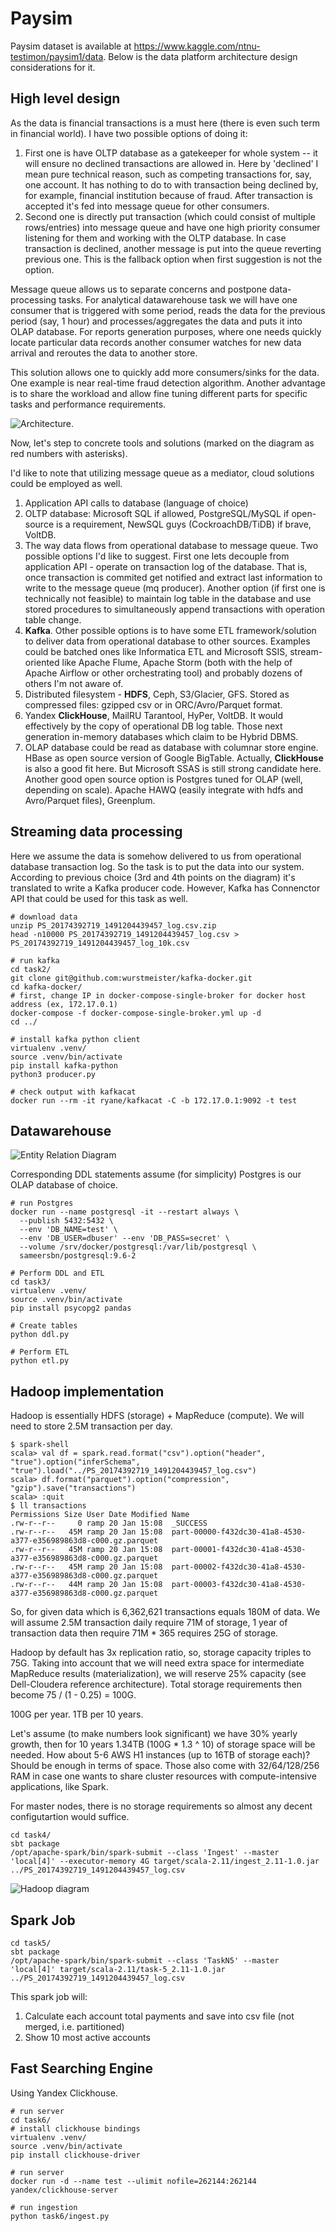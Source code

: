 # Paysim

Paysim dataset is available at <https://www.kaggle.com/ntnu-testimon/paysim1/data>. Below is the data platform architecture design considerations for it.

## High level design

As the data is financial transactions is a must here (there is even such term in financial world). I have two possible options of doing it:

 1. First one is have OLTP database as a gatekeeper for whole system -- it will ensure no declined transactions are allowed in. Here by 'declined' I mean pure technical reason, such as competing transactions for, say, one account. It has nothing to do to with transaction being declined by, for example, financial institution because of fraud. After transaction is accepted it's fed into message queue for other consumers.
 1. Second one is directly put transaction (which could consist of multiple rows/entries) into message queue and have one high priority consumer listening for them and working with the OLTP database. In case transaction is declined, another message is put into the queue reverting previous one. This is the fallback option when first suggestion is not the option.

Message queue allows us to separate concerns and postpone data-processing tasks. For analytical datawarehouse task we will have one consumer that is triggered with some period, reads the data for the previous period (say, 1 hour) and processes/aggregates the data and puts it into OLAP database. For reports generation purposes, where one needs quickly locate particular data records another consumer watches for new data arrival and reroutes the data to another store.

This solution allows one to quickly add more consumers/sinks for the data. One example is near real-time fraud detection algorithm. Another advantage is to share the workload and allow fine tuning different parts for specific tasks and performance requirements.

![Architecture](task1/arch1.png).

Now, let's step to concrete tools and solutions (marked on the diagram as red numbers with asterisks).

I'd like to note that utilizing message queue as a mediator, cloud solutions could be employed as well.

 1. Application API calls to database (language of choice)
 1. OLTP database: Microsoft SQL if allowed, PostgreSQL/MySQL if open-source is a requirement, NewSQL guys (CockroachDB/TiDB) if brave, VoltDB.
 1. The way data flows from operational database to message queue. Two possible options I'd like to suggest. First one lets decouple from application API - operate on transaction log of the database. That is, once transaction is commited get notified and extract last information to write to the message queue (mq producer). Another option (if first one is technically not feasible) to maintain log table in the database and use stored procedures to simultaneously append transactions with operation table change.
 1. **Kafka**. Other possible options is to have some ETL framework/solution to deliver data from operational database to other sources. Examples could be batched ones like Informatica ETL and Microsoft SSIS, stream-oriented like Apache Flume, Apache Storm (both with the help of Apache Airflow or other orchestrating tool) and probably dozens of others I'm not aware of.
 1. Distributed filesystem - **HDFS**, Ceph, S3/Glacier, GFS. Stored as compressed files: gzipped csv or in ORC/Avro/Parquet format.
 1. Yandex **ClickHouse**, MailRU Tarantool, HyPer, VoltDB. It would effectively by the copy of operational DB log table. Those next generation in-memory databases which claim to be Hybrid DBMS.
 1. OLAP database could be read as database with columnar store engine. HBase as open source version of Google BigTable. Actually, **ClickHouse** is also a good fit here. But Microsoft SSAS is still strong candidate here. Another good open source option is Postgres tuned for OLAP (well, depending on scale). Apache HAWQ (easily integrate with hdfs and Avro/Parquet files), Greenplum.

## Streaming data processing

Here we assume the data is somehow delivered to us from operational database transaction log. So the task is to put the data into our system. According to previous choice (3rd and 4th points on the diagram) it's translated to write a Kafka producer code. However, Kafka has Connenctor API that could be used for this task as well.

```
# download data
unzip PS_20174392719_1491204439457_log.csv.zip
head -n10000 PS_20174392719_1491204439457_log.csv > PS_20174392719_1491204439457_log_10k.csv

# run kafka
cd task2/
git clone git@github.com:wurstmeister/kafka-docker.git
cd kafka-docker/
# first, change IP in docker-compose-single-broker for docker host address (ex, 172.17.0.1)
docker-compose -f docker-compose-single-broker.yml up -d
cd ../

# install kafka python client
virtualenv .venv/
source .venv/bin/activate
pip install kafka-python
python3 producer.py

# check output with kafkacat
docker run --rm -it ryane/kafkacat -C -b 172.17.0.1:9092 -t test
```

## Datawarehouse

![Entity Relation Diagram](task3/er.png)

Corresponding DDL statements assume (for simplicity) Postgres is our OLAP database of choice.

```
# run Postgres
docker run --name postgresql -it --restart always \
  --publish 5432:5432 \
  --env 'DB_NAME=test' \
  --env 'DB_USER=dbuser' --env 'DB_PASS=secret' \
  --volume /srv/docker/postgresql:/var/lib/postgresql \
  sameersbn/postgresql:9.6-2

# Perform DDL and ETL
cd task3/
virtualenv .venv/
source .venv/bin/activate
pip install psycopg2 pandas

# Create tables
python ddl.py

# Perform ETL
python etl.py
```


## Hadoop implementation

Hadoop is essentially HDFS (storage) + MapReduce (compute). We will need to store 2.5M transaction per day.

```
$ spark-shell
scala> val df = spark.read.format("csv").option("header", "true").option("inferSchema", "true").load("../PS_20174392719_1491204439457_log.csv")
scala> df.format("parquet").option("compression", "gzip").save("transactions")
scala> :quit
$ ll transactions
Permissions Size User Date Modified Name
.rw-r--r--     0 ramp 20 Jan 15:08  _SUCCESS
.rw-r--r--   45M ramp 20 Jan 15:08  part-00000-f432dc30-41a8-4530-a377-e356989863d8-c000.gz.parquet
.rw-r--r--   45M ramp 20 Jan 15:08  part-00001-f432dc30-41a8-4530-a377-e356989863d8-c000.gz.parquet
.rw-r--r--   45M ramp 20 Jan 15:08  part-00002-f432dc30-41a8-4530-a377-e356989863d8-c000.gz.parquet
.rw-r--r--   44M ramp 20 Jan 15:08  part-00003-f432dc30-41a8-4530-a377-e356989863d8-c000.gz.parquet
```

So, for given data which is 6,362,621 transactions equals 180M of data. We will assume 2.5M transaction daily require 71M of storage, 1 year of transaction data then require 71M * 365 requires 25G of storage.

Hadoop by default has 3x replication ratio, so, storage capacity triples to 75G. Taking into account that we will need extra space for intermediate MapReduce results (materialization), we will reserve 25% capacity (see Dell-Cloudera reference architecture). Total storage requirements then become 75 / (1 - 0.25) = 100G.

100G per year. 1TB per 10 years.

Let's assume (to make numbers look significant) we have 30% yearly growth, then for 10 years 1.34TB (100G * 1.3 ^ 10) of storage space will be needed. How about 5-6 AWS H1 instances (up to 16TB of storage each)? Should be enough in terms of space. Those also come with 32/64/128/256 RAM in case one wants to share cluster resources with compute-intensive applications, like Spark.

For master nodes, there is no storage requirements so almost any decent configutartion would suffice.

```
cd task4/
sbt package
/opt/apache-spark/bin/spark-submit --class 'Ingest' --master 'local[4]' --executor-memory 4G target/scala-2.11/ingest_2.11-1.0.jar  ../PS_20174392719_1491204439457_log.csv
```



![Hadoop diagram](task4/arch4.png)

## Spark Job

```
cd task5/
sbt package
/opt/apache-spark/bin/spark-submit --class 'TaskN5' --master 'local[4]' target/scala-2.11/task-5_2.11-1.0.jar ../PS_20174392719_1491204439457_log.csv
```

This spark job will:

 1. Calculate each account total payments and save into csv file (not merged, i.e. partitioned)
 1. Show 10 most active accounts

## Fast Searching Engine

Using Yandex Clickhouse.

```
# run server
cd task6/
# install clickhouse bindings
virtualenv .venv/
source .venv/bin/activate
pip install clickhouse-driver

# run server
docker run -d --name test --ulimit nofile=262144:262144 yandex/clickhouse-server

# run ingestion
python task6/ingest.py
```

